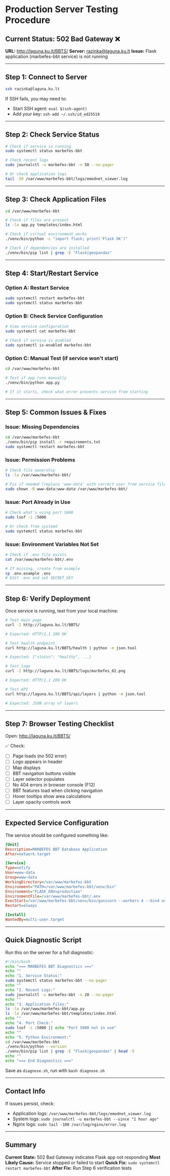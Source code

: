# Production Server Testing Procedure

## Current Status: 502 Bad Gateway ❌

**URL:** http://laguna.ku.lt/BBTS/
**Server:** razinka@laguna.ku.lt
**Issue:** Flask application (marbefes-bbt service) is not running

---

## Step 1: Connect to Server

```bash
ssh razinka@laguna.ku.lt
```

If SSH fails, you may need to:
- Start SSH agent: `eval $(ssh-agent)`
- Add your key: `ssh-add ~/.ssh/id_ed25519`

---

## Step 2: Check Service Status

```bash
# Check if service is running
sudo systemctl status marbefes-bbt

# Check recent logs
sudo journalctl -u marbefes-bbt -n 50 --no-pager

# Or check application logs
tail -50 /var/www/marbefes-bbt/logs/emodnet_viewer.log
```

---

## Step 3: Check Application Files

```bash
cd /var/www/marbefes-bbt

# Check if files are present
ls -la app.py templates/index.html

# Check if virtual environment works
./venv/bin/python -c "import flask; print('Flask OK')"

# Check if dependencies are installed
./venv/bin/pip list | grep -E "Flask|geopandas"
```

---

## Step 4: Start/Restart Service

### Option A: Restart Service
```bash
sudo systemctl restart marbefes-bbt
sudo systemctl status marbefes-bbt
```

### Option B: Check Service Configuration
```bash
# View service configuration
sudo systemctl cat marbefes-bbt

# Check if service is enabled
sudo systemctl is-enabled marbefes-bbt
```

### Option C: Manual Test (if service won't start)
```bash
cd /var/www/marbefes-bbt

# Test if app runs manually
./venv/bin/python app.py

# If it starts, check what error prevents service from starting
```

---

## Step 5: Common Issues & Fixes

### Issue: Missing Dependencies
```bash
cd /var/www/marbefes-bbt
./venv/bin/pip install -r requirements.txt
sudo systemctl restart marbefes-bbt
```

### Issue: Permission Problems
```bash
# Check file ownership
ls -la /var/www/marbefes-bbt/

# Fix if needed (replace 'www-data' with correct user from service file)
sudo chown -R www-data:www-data /var/www/marbefes-bbt/
```

### Issue: Port Already in Use
```bash
# Check what's using port 5000
sudo lsof -i :5000

# Or check from systemd
sudo systemctl status marbefes-bbt
```

### Issue: Environment Variables Not Set
```bash
# Check if .env file exists
cat /var/www/marbefes-bbt/.env

# If missing, create from example
cp .env.example .env
# Edit .env and set SECRET_KEY
```

---

## Step 6: Verify Deployment

Once service is running, test from your local machine:

```bash
# Test main page
curl -I http://laguna.ku.lt/BBTS/

# Expected: HTTP/1.1 200 OK

# Test health endpoint
curl http://laguna.ku.lt/BBTS/health | python -m json.tool

# Expected: {"status": "healthy", ...}

# Test logo
curl -I http://laguna.ku.lt/BBTS/logo/marbefes_02.png

# Expected: HTTP/1.1 200 OK

# Test API
curl http://laguna.ku.lt/BBTS/api/layers | python -m json.tool

# Expected: JSON array of layers
```

---

## Step 7: Browser Testing Checklist

Open: http://laguna.ku.lt/BBTS/

✅ Check:
- [ ] Page loads (no 502 error)
- [ ] Logo appears in header
- [ ] Map displays
- [ ] BBT navigation buttons visible
- [ ] Layer selector populates
- [ ] No 404 errors in browser console (F12)
- [ ] BBT features load when clicking navigation
- [ ] Hover tooltips show area calculations
- [ ] Layer opacity controls work

---

## Expected Service Configuration

The service should be configured something like:

```ini
[Unit]
Description=MARBEFES BBT Database Application
After=network.target

[Service]
Type=notify
User=www-data
Group=www-data
WorkingDirectory=/var/www/marbefes-bbt
Environment="PATH=/var/www/marbefes-bbt/venv/bin"
Environment="FLASK_ENV=production"
EnvironmentFile=/var/www/marbefes-bbt/.env
ExecStart=/var/www/marbefes-bbt/venv/bin/gunicorn --workers 4 --bind unix:/var/www/marbefes-bbt/marbefes-bbt.sock app:app
Restart=always

[Install]
WantedBy=multi-user.target
```

---

## Quick Diagnostic Script

Run this on the server for a full diagnostic:

```bash
#!/bin/bash
echo "=== MARBEFES BBT Diagnostics ==="
echo ""
echo "1. Service Status:"
sudo systemctl status marbefes-bbt --no-pager
echo ""
echo "2. Recent Logs:"
sudo journalctl -u marbefes-bbt -n 20 --no-pager
echo ""
echo "3. Application Files:"
ls -la /var/www/marbefes-bbt/app.py
ls -la /var/www/marbefes-bbt/templates/index.html
echo ""
echo "4. Port Check:"
sudo lsof -i :5000 || echo "Port 5000 not in use"
echo ""
echo "5. Python Environment:"
cd /var/www/marbefes-bbt
./venv/bin/python --version
./venv/bin/pip list | grep -E "Flask|geopandas" | head -5
echo ""
echo "=== End Diagnostics ==="
```

Save as `diagnose.sh`, run with `bash diagnose.sh`

---

## Contact Info

If issues persist, check:
- Application logs: `/var/www/marbefes-bbt/logs/emodnet_viewer.log`
- System logs: `sudo journalctl -u marbefes-bbt --since "1 hour ago"`
- Nginx logs: `sudo tail -100 /var/log/nginx/error.log`

---

## Summary

**Current State:** 502 Bad Gateway indicates Flask app not responding
**Most Likely Cause:** Service stopped or failed to start
**Quick Fix:** `sudo systemctl restart marbefes-bbt`
**After Fix:** Run Step 6 verification tests
